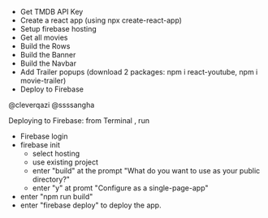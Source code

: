 - Get TMDB API Key
- Create a react app (using npx create-react-app)
- Setup firebase hosting
- Get all movies
- Build the Rows
- Build the Banner
- Build the Navbar
- Add Trailer popups (download 2 packages: npm i react-youtube, npm i movie-trailer)
- Deploy to Firebase

@cleverqazi
@ssssangha

Deploying to Firebase:
from Terminal , run

- Firebase login
- firebase init
  - select hosting
  - use existing project
  - enter "build" at the prompt "What do you want to use as your public directory?"
  - enter "y" at promt "Configure as a single-page-app"
- enter "npm run build"
- enter "firebase deploy" to deploy the app.
